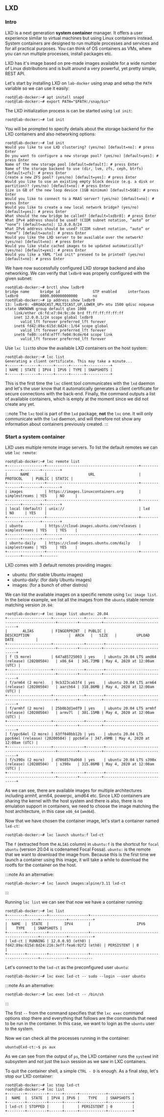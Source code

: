 ## LXD
### Intro

LXD is a next generation **system container** manager. It offers a user experience similar to virtual machines but using Linux containers instead. System containers are designed to run multiple processes and services and for all practical purposes. You can think of OS containers as VMs, where you can run multiple processes, install packages etc.

LXD has it's image based on pre-made images available for a wide number of Linux distributions and is built around a very powerful, yet pretty simple, REST API.

Let's start by installing LXD on `lab-docker` using snap and setup the `PATH` variable so we can use it easily:
```
root@lab-docker:~# apt install snapd
root@lab-docker:~# export PATH="$PATH:/snap/bin"
```

The LXD initialization process is can be started using `lxd init`:
```
root@lab-docker:~# lxd init
```

You will be prompted to specify details about the storage backend for the LXD containers and also networking options:

```
root@lab-docker:~# lxd init
Would you like to use LXD clustering? (yes/no) [default=no]: # press Enter
Do you want to configure a new storage pool? (yes/no) [default=yes]: # press Enter
Name of the new storage pool [default=default]: # press Enter
Name of the storage backend to use (dir, lvm, zfs, ceph, btrfs) [default=zfs]: # press Enter
Create a new ZFS pool? (yes/no) [default=yes]: # press Enter
Would you like to use an existing empty block device (e.g. a disk or partition)? (yes/no) [default=no]: # press Enter
Size in GB of the new loop device (1GB minimum) [default=5GB]: # press Enter
Would you like to connect to a MAAS server? (yes/no) [default=no]: # press Enter
Would you like to create a new local network bridge? (yes/no) [default=yes]: # press Enter
What should the new bridge be called? [default=lxdbr0]: # press Enter
What IPv4 address should be used? (CIDR subnet notation, “auto” or “none”) [default=auto]: 12.0.0.0/24
What IPv6 address should be used? (CIDR subnet notation, “auto” or “none”) [default=auto]: # press Enter
Would you like the LXD server to be available over the network? (yes/no) [default=no]: # press Enter
Would you like stale cached images to be updated automatically? (yes/no) [default=yes]: # press Enter
Would you like a YAML "lxd init" preseed to be printed? (yes/no) [default=no]: # press Enter
```

We have now successfully configured LXD storage backend and also networking. We can verify that `lxdbr0` was properly configured with the given subnet:
```
root@lab-docker:~# brctl show lxdbr0
bridge name     bridge id               STP enabled     interfaces
lxdbr0          8000.000000000000       no
root@lab-docker:~# ip address show lxdbr0
13: lxdbr0: <BROADCAST,MULTICAST,UP,LOWER_UP> mtu 1500 qdisc noqueue state UNKNOWN group default qlen 1000
    link/ether c6:fd:e7:04:9c:de brd ff:ff:ff:ff:ff:ff
    inet 12.0.0.1/24 scope global lxdbr0
       valid_lft forever preferred_lft forever
    inet6 fd42:89a:615d:8d24::1/64 scope global
       valid_lft forever preferred_lft forever
    inet6 fe80::c4fd:e7ff:fe04:9cde/64 scope link
       valid_lft forever preferred_lft forever
```

Use `lxc list`to show the available LXD containers on the host system:
```
root@lab-docker:~# lxc list
Generating a client certificate. This may take a minute...
+------+-------+------+------+------+-----------+
| NAME | STATE | IPV4 | IPV6 | TYPE | SNAPSHOTS |
+------+-------+------+------+------+-----------+
```

This is the first time the `lxc` client tool communicates with the `lxd` daemon and let's the user know that it automatically generates a client certificate for secure connections with the back-end. Finally, the command outputs a list of available containers, which is empty at the moment since we did not create any yet.

:::note
The `lxc` tool is part of the `lxd` package, **not** the `lxc` one. It will only communicate with the `lxd` daemon, and will therefore not show any information about containers previously created.
:::

### Start a system container

LXD uses multiple remote image servers. To list the default remotes we can use `lxc remote`:
```
root@lab-docker:~# lxc remote list
+-----------------+------------------------------------------+---------------+--------+--------+
|      NAME       |                   URL                    |   PROTOCOL    | PUBLIC | STATIC |
+-----------------+------------------------------------------+---------------+--------+--------+
| images          | https://images.linuxcontainers.org       | simplestreams | YES    | NO     |
+-----------------+------------------------------------------+---------------+--------+--------+
| local (default) | unix://                                  | lxd           | NO     | YES    |
+-----------------+------------------------------------------+---------------+--------+--------+
| ubuntu          | https://cloud-images.ubuntu.com/releases | simplestreams | YES    | YES    |
+-----------------+------------------------------------------+---------------+--------+--------+
| ubuntu-daily    | https://cloud-images.ubuntu.com/daily    | simplestreams | YES    | YES    |
+-----------------+------------------------------------------+---------------+--------+-------
```

LXD comes with 3 default remotes providing images:
  * ubuntu: (for stable Ubuntu images)
  * ubuntu-daily: (for daily Ubuntu images)
  * images: (for a bunch of other distros)

We can list the available images on a specific remote using `lxc image list`. In the below example, we list all the images from the `ubuntu` stable remote matching version `20.04`:
```
root@lab-docker:~# lxc image list ubuntu: 20.04
+--------------------+--------------+--------+-----------------------------------------------+---------+----------+------------------------------+
|       ALIAS        | FINGERPRINT  | PUBLIC |                  DESCRIPTION                  |  ARCH   |   SIZE   |         UPLOAD DATE          |
+--------------------+--------------+--------+-----------------------------------------------+---------+----------+------------------------------+
| f (5 more)         | 647a85725003 | yes    | ubuntu 20.04 LTS amd64 (release) (20200504)   | x86_64  | 345.73MB | May 4, 2020 at 12:00am (UTC) |
+--------------------+--------------+--------+-----------------------------------------------+---------+----------+------------------------------+
| f/arm64 (2 more)   | 9cb323cab3f4 | yes    | ubuntu 20.04 LTS arm64 (release) (20200504)   | aarch64 | 318.86MB | May 4, 2020 at 12:00am (UTC) |
+--------------------+--------------+--------+-----------------------------------------------+---------+----------+------------------------------+
| f/armhf (2 more)   | 25b0b3d1edf9 | yes    | ubuntu 20.04 LTS armhf (release) (20200504)   | armv7l  | 301.15MB | May 4, 2020 at 12:00am (UTC) |
+--------------------+--------------+--------+-----------------------------------------------+---------+----------+------------------------------+
| f/ppc64el (2 more) | 63ff040bb12b | yes    | ubuntu 20.04 LTS ppc64el (release) (20200504) | ppc64le | 347.49MB | May 4, 2020 at 12:00am (UTC) |
+--------------------+--------------+--------+-----------------------------------------------+---------+----------+------------------------------+
| f/s390x (2 more)   | d7868570a060 | yes    | ubuntu 20.04 LTS s390x (release) (20200504)   | s390x   | 315.86MB | May 4, 2020 at 12:00am (UTC) |
+--------------------+--------------+--------+-----------------------------------------------+---------+----------+------------------------------+
```

As we can see, there are available images for multiple architectures including armhf, arm64, powerpc, amd64 etc. Since LXD containers are sharing the kernel with the host system and there is also, there is no emulation support in containers, we need to choose the image matching the host architecture, in this case `x86_64` (`amd64`).

Now that we have chosen the container image, let's start a container named `lxd-ct`:
```
root@lab-docker:~# lxc launch ubuntu:f lxd-ct
```

The `f` (extracted from the `ALIAS` column) in `ubuntu:f` is the shortcut for `focal ubuntu` (version 20.04 is codenamed Focal Fossa). `ubuntu:` is the remote that we want to download the image from. Because this is the first time we launch a container using this image, it will take a while to download the rootfs for the container on the host.

:::note
As an alternative:
```
root@lab-docker:~# lxc launch images:alpine/3.11 lxd-ct
```
:::

Running `lxc list` we can see that now we have a container running:
```
root@lab-docker:~# lxc list
+--------+---------+------------------+----------------------------------------------+------------+-----------+
|  NAME  |  STATE  |       IPV4       |                     IPV6                     |    TYPE    | SNAPSHOTS |
+--------+---------+------------------+----------------------------------------------+------------+-----------+
| lxd-ct | RUNNING | 12.0.0.93 (eth0) | fd42:89a:615d:8d24:216:3eff:fea6:92f2 (eth0) | PERSISTENT | 0         |
+--------+---------+------------------+----------------------------------------------+------------+-----------
```

Let's connect to the `lxd-ct` as the preconfigured user `ubuntu`:
```
root@lab-docker:~# lxc exec lxd-ct -- sudo --login --user ubuntu
```

:::note
As an alternative:
```
root@lab-docker:~# lxc exec lxd-ct -- /bin/sh
```
:::

The first `--` from the command specifies that the `lxc exec` command options stop there and everything that follows are the commands that need to be run in the container. In this case, we want to login as the `ubuntu` user to the system.

Now we can check all the processes running in the container:
```
ubuntu@lxd-ct:~$ ps aux
```

As we can see from the output of `ps`, the LXD container runs the `systemd` init subsystem and not just the `bash` session as we saw in LXC containers.

To quit the container shell, a simple `CTRL - D` is enough. As a final step, let's stop our LXD container:
```
root@lab-docker:~# lxc stop lxd-ct
root@lab-docker:~# lxc list
+--------+---------+------+------+------------+-----------+
|  NAME  |  STATE  | IPV4 | IPV6 |    TYPE    | SNAPSHOTS |
+--------+---------+------+------+------------+-----------+
| lxd-ct | STOPPED |      |      | PERSISTENT | 0         |
+--------+---------+------+------+------------+-----------+
```

